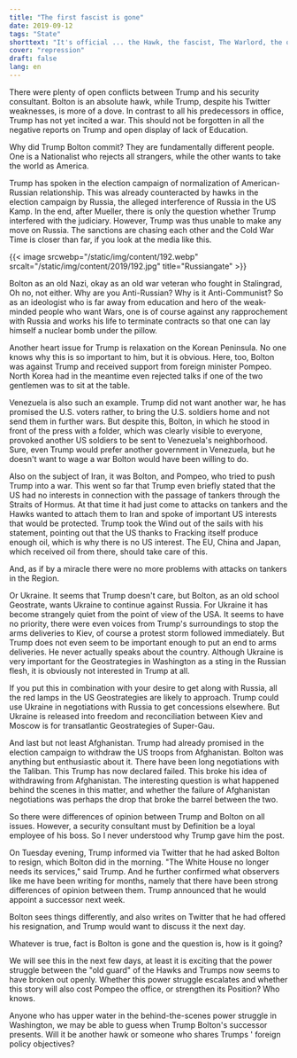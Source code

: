 ```yaml
---
title: "The first fascist is gone"
date: 2019-09-12
tags: "State"
shorttext: "It's official ... the Hawk, the fascist, The Warlord, the old dissatisfied cold warrior leaves Trump ..."
cover: "repression"
draft: false
lang: en
---
```


There were plenty of open conflicts between Trump and his security consultant. Bolton is an absolute hawk, while Trump, despite his Twitter weaknesses, is more of a dove. In contrast to all his predecessors in office, Trump has not yet incited a war. This should not be forgotten in all the negative reports on Trump and open display of lack of Education.

Why did Trump Bolton commit? They are fundamentally different people. One is a Nationalist who rejects all strangers, while the other wants to take the world as America. 

Trump has spoken in the election campaign of normalization of American-Russian relationship. This was already counteracted by hawks in the election campaign by Russia, the alleged interference of Russia in the US Kamp. In the end, after Mueller, there is only the question whether Trump interfered with the judiciary. However, Trump was thus unable to make any move on Russia. The sanctions are chasing each other and the Cold War Time is closer than far, if you look at the media like this. 

{{< image srcwebp="/static/img/content/192.webp" srcalt="/static/img/content/2019/192.jpg" title="Russiangate" >}}

Bolton as an old Nazi, okay as an old war veteran who fought in Stalingrad, Oh no, not either. Why are you Anti-Russian? Why is it Anti-Communist? So as an ideologist who is far away from education and hero of the weak-minded people who want Wars, one is of course against any rapprochement with Russia and works his life to terminate contracts so that one can lay himself a nuclear bomb under the pillow. 

Another heart issue for Trump is relaxation on the Korean Peninsula. No one knows why this is so important to him, but it is obvious. Here, too, Bolton was against Trump and received support from foreign minister Pompeo. North Korea had in the meantime even rejected talks if one of the two gentlemen was to sit at the table.

Venezuela is also such an example. Trump did not want another war, he has promised the U.S. voters rather, to bring the U.S. soldiers home and not send them in further wars. But despite this, Bolton, in which he stood in front of the press with a folder, which was clearly visible to everyone, provoked another US soldiers to be sent to Venezuela's neighborhood. Sure, even Trump would prefer another government in Venezuela, but he doesn't want to wage a war Bolton would have been willing to do.

Also on the subject of Iran, it was Bolton, and Pompeo, who tried to push Trump into a war. This went so far that Trump even briefly stated that the US had no interests in connection with the passage of tankers through the Straits of Hormus. At that time it had just come to attacks on tankers and the Hawks wanted to attach them to Iran and spoke of important US interests that would be protected. Trump took the Wind out of the sails with his statement, pointing out that the US thanks to Fracking itself produce enough oil, which is why there is no US interest. The EU, China and Japan, which received oil from there, should take care of this.

And, as if by a miracle there were no more problems with attacks on tankers in the Region.

Or Ukraine. It seems that Trump doesn't care, but Bolton, as an old school Geostrate, wants Ukraine to continue against Russia. For Ukraine it has become strangely quiet from the point of view of the USA. It seems to have no priority, there were even voices from Trump's surroundings to stop the arms deliveries to Kiev, of course a protest storm followed immediately. But Trump does not even seem to be important enough to put an end to arms deliveries. He never actually speaks about the country. Although Ukraine is very important for the Geostrategies in Washington as a sting in the Russian flesh, it is obviously not interested in Trump at all.

If you put this in combination with your desire to get along with Russia, all the red lamps in the US Geostrategies are likely to approach. Trump could use Ukraine in negotiations with Russia to get concessions elsewhere. But Ukraine is released into freedom and reconciliation between Kiev and Moscow is for transatlantic Geostrategies of Super-Gau.

And last but not least Afghanistan. Trump had already promised in the election campaign to withdraw the US troops from Afghanistan. Bolton was anything but enthusiastic about it. There have been long negotiations with the Taliban. This Trump has now declared failed. This broke his idea of withdrawing from Afghanistan. The interesting question is what happened behind the scenes in this matter, and whether the failure of Afghanistan negotiations was perhaps the drop that broke the barrel between the two.

So there were differences of opinion between Trump and Bolton on all issues. However, a security consultant must by Definition be a loyal employee of his boss. So I never understood why Trump gave him the post.

On Tuesday evening, Trump informed via Twitter that he had asked Bolton to resign, which Bolton did in the morning. "The White House no longer needs its services," said Trump. And he further confirmed what observers like me have been writing for months, namely that there have been strong differences of opinion between them. Trump announced that he would appoint a successor next week.

Bolton sees things differently, and also writes on Twitter that he had offered his resignation, and Trump would want to discuss it the next day.

Whatever is true, fact is Bolton is gone and the question is, how is it going?

We will see this in the next few days, at least it is exciting that the power struggle between the "old guard" of the Hawks and Trumps now seems to have broken out openly. Whether this power struggle escalates and whether this story will also cost Pompeo the office, or strengthen its Position? Who knows.

Anyone who has upper water in the behind-the-scenes power struggle in Washington, we may be able to guess when Trump Bolton's successor presents. Will it be another hawk or someone who shares Trumps ' foreign policy objectives?
